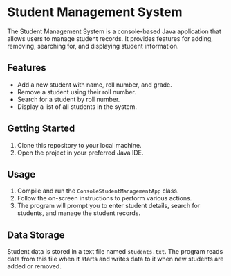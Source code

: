 # Student Management System

The Student Management System is a console-based Java application that allows users to manage student records. It provides features for adding, removing, searching for, and displaying student information.

## Features

- Add a new student with name, roll number, and grade.
- Remove a student using their roll number.
- Search for a student by roll number.
- Display a list of all students in the system.

## Getting Started

1. Clone this repository to your local machine.
2. Open the project in your preferred Java IDE.

## Usage

1. Compile and run the `ConsoleStudentManagementApp` class.
2. Follow the on-screen instructions to perform various actions.
3. The program will prompt you to enter student details, search for students, and manage the student records.

## Data Storage

Student data is stored in a text file named `students.txt`. The program reads data from this file when it starts and writes data to it when new students are added or removed.